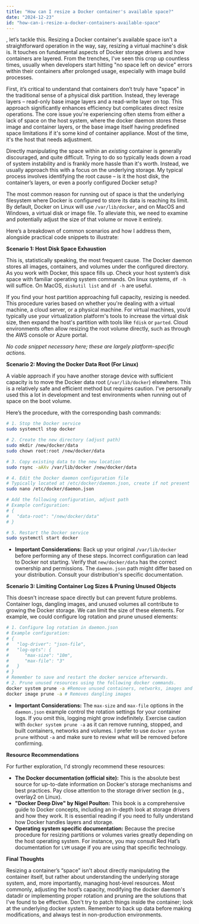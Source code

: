 ```yaml
---
title: "How can I resize a Docker container's available space?"
date: "2024-12-23"
id: "how-can-i-resize-a-docker-containers-available-space"
---
```


, let’s tackle this. Resizing a Docker container's available space isn't a straightforward operation in the way, say, resizing a virtual machine's disk is. It touches on fundamental aspects of Docker storage drivers and how containers are layered. From the trenches, I've seen this crop up countless times, usually when developers start hitting "no space left on device" errors within their containers after prolonged usage, especially with image build processes.

First, it’s critical to understand that containers don’t truly have "space" in the traditional sense of a physical disk partition. Instead, they leverage layers – read-only base image layers and a read-write layer on top. This approach significantly enhances efficiency but complicates direct resize operations. The core issue you're experiencing often stems from either a lack of space on the host system, where the docker daemon stores these image and container layers, or the base image itself having predefined space limitations if it's some kind of container appliance. Most of the time, it's the host that needs adjustment.

Directly manipulating the space within an *existing* container is generally discouraged, and quite difficult. Trying to do so typically leads down a road of system instability and is frankly more hassle than it's worth. Instead, we usually approach this with a focus on the underlying storage. My typical process involves identifying the root cause – is it the host disk, the container’s layers, or even a poorly configured Docker setup?

The most common reason for running out of space is that the underlying filesystem where Docker is configured to store its data is reaching its limit. By default, Docker on Linux will use `/var/lib/docker`, and on MacOS and Windows, a virtual disk or image file. To alleviate this, we need to examine and potentially adjust the size of that volume or move it entirely.

Here’s a breakdown of common scenarios and how I address them, alongside practical code snippets to illustrate:

**Scenario 1: Host Disk Space Exhaustion**

This is, statistically speaking, the most frequent cause. The Docker daemon stores all images, containers, and volumes under the configured directory. As you work with Docker, this space fills up. Check your host system’s disk space with familiar operating system commands. On linux systems, `df -h` will suffice. On MacOS, `diskutil list` and `df -h` are useful.

If you find your host partition approaching full capacity, resizing is needed. This procedure varies based on whether you're dealing with a virtual machine, a cloud server, or a physical machine. For virtual machines, you’d typically use your virtualization platform's tools to increase the virtual disk size, then expand the host's partition with tools like `fdisk` or `parted`. Cloud environments often allow resizing the root volume directly, such as through the AWS console or Azure portal.

*No code snippet necessary here; these are largely platform-specific actions.*

**Scenario 2: Moving the Docker Data Root (For Linux)**

A viable approach if you have another storage device with sufficient capacity is to move the Docker data root (`/var/lib/docker`) elsewhere. This is a relatively safe and efficient method but requires caution. I’ve personally used this a lot in development and test environments when running out of space on the boot volume.

Here’s the procedure, with the corresponding bash commands:

```bash
# 1. Stop the Docker service
sudo systemctl stop docker

# 2. Create the new directory (adjust path)
sudo mkdir /new/docker/data
sudo chown root:root /new/docker/data

# 3. Copy existing data to the new location
sudo rsync -aAXv /var/lib/docker /new/docker/data

# 4. Edit the Docker daemon configuration file
# Typically located at /etc/docker/daemon.json, create if not present
sudo nano /etc/docker/daemon.json

# Add the following configuration, adjust path
# Example configuration:
# {
#   "data-root": "/new/docker/data"
# }

# 5. Restart the Docker service
sudo systemctl start docker
```

*   **Important Considerations:** Back up your original `/var/lib/docker` before performing any of these steps. Incorrect configuration can lead to Docker not starting. Verify that `new/docker/data` has the correct ownership and permissions. The `daemon.json` path might differ based on your distribution. Consult your distribution's specific documentation.

**Scenario 3: Limiting Container Log Sizes & Pruning Unused Objects**

This doesn't increase space directly but can prevent future problems. Container logs, dangling images, and unused volumes all contribute to growing the Docker storage. We can limit the size of these elements. For example, we could configure log rotation and prune unused elements:

```bash
# 1. Configure log rotation in daemon.json
# Example configuration:
# {
#   "log-driver": "json-file",
#   "log-opts": {
#      "max-size": "10m",
#      "max-file": "3"
#   }
# }
# Remember to save and restart the docker service afterwards.
# 2. Prune unused resources using the following docker commands.
docker system prune -a #Remove unused containers, networks, images and volumes
docker image prune -a # Removes dangling images
```

*   **Important Considerations:** The `max-size` and `max-file` options in the `daemon.json` example control the rotation settings for your container logs. If you omit this, logging might grow indefinitely. Exercise caution with `docker system prune -a` as it can remove running, stopped, and built containers, networks and volumes. I prefer to use `docker system prune` without `-a` and make sure to review what will be removed before confirming.

**Resource Recommendations**

For further exploration, I'd strongly recommend these resources:

*   **The Docker documentation (official site):** This is the absolute best source for up-to-date information on Docker's storage mechanisms and best practices. Pay close attention to the storage driver section (e.g., overlay2 on Linux).
*   **"Docker Deep Dive" by Nigel Poulton:** This book is a comprehensive guide to Docker concepts, including an in-depth look at storage drivers and how they work. It is essential reading if you need to fully understand how Docker handles layers and storage.
*  **Operating system specific documentation:** Because the precise procedure for resizing partitions or volumes varies greatly depending on the host operating system. For instance, you may consult Red Hat’s documentation for `LVM` usage if you are using that specific technology.

**Final Thoughts**

Resizing a container’s “space” isn't about directly manipulating the container itself, but rather about understanding the underlying storage system, and, more importantly, managing host-level resources. Most commonly, adjusting the host’s capacity, modifying the docker daemon's datadir or implementing proper rotation and pruning are the solutions that I've found to be effective. Don't try to patch things inside the container; look at the underlying docker system. Remember to back up data before making modifications, and always test in non-production environments.
